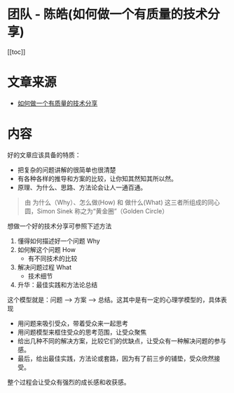 # 团队 - 陈皓(如何做一个有质量的技术分享)

[[toc]]

# 文章来源

* [如何做一个有质量的技术分享](https://coolshell.cn/articles/21589.html)

# 内容

好的文章应该具备的特质：

* 把复杂的问题讲解的很简单也很清楚
* 有各种各样的推导和方案的比较，让你知其然知其所以然。
* 原理、为什么、思路、方法论会让人一通百通。

> 由 为什么（Why）、怎么做(How) 和 做什么(What) 这三者所组成的同心圆，Simon Sinek 称之为“黄金圈”（Golden Circle）

想做一个好的技术分享可参照下述方法

1. 懂得如何描述好一个问题   Why
2. 如何解这个问题           How
    * 有不同技术的比较
3. 解决问题过程             What
    * 技术细节
4. 升华：最佳实践和方法论总结

这个模型就是：问题 –> 方案 –> 总结。这其中是有一定的心理学模型的，具体表现

* 用问题来吸引受众，带着受众来一起思考
* 用问题模型来框住受众的思考范围，让受众聚焦
* 给出几种不同的解决方案，比较它们的优缺点，让受众有一种解决问题的参与感。
* 最后，给出最佳实践，方法论或套路，因为有了前三步的铺垫，受众欣然接受。

整个过程会让受众有强烈的成长感和收获感。